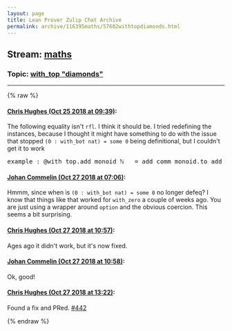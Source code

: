 ```yaml
---
layout: page
title: Lean Prover Zulip Chat Archive 
permalink: archive/116395maths/57602withtopdiamonds.html
---
```


## Stream: [maths](index.html)
### Topic: [with_top "diamonds"](57602withtopdiamonds.html)

---


{% raw %}
#### [ Chris Hughes (Oct 25 2018 at 09:39)](https://leanprover.zulipchat.com/#narrow/stream/116395-maths/topic/with_top%20%22diamonds%22/near/136461132):
<p>The following equality isn't <code>rfl</code>. I think it should be. I tried redefining the instances, because I thought it might have something to do with the issue that stopped <code>(0 : with_bot nat) = some 0</code> being definitional, but I couldn't get it to work </p>
<div class="codehilite"><pre><span></span><span class="kn">example</span> <span class="o">:</span> <span class="bp">@</span><span class="n">with_top</span><span class="bp">.</span><span class="n">add_monoid</span> <span class="bp">ℕ</span> <span class="bp">_</span> <span class="bp">=</span> <span class="n">add_comm_monoid</span><span class="bp">.</span><span class="n">to_add_monoid</span> <span class="bp">_</span> <span class="o">:=</span> <span class="n">rfl</span>
</pre></div>

#### [ Johan Commelin (Oct 27 2018 at 07:06)](https://leanprover.zulipchat.com/#narrow/stream/116395-maths/topic/with_top%20%22diamonds%22/near/136592348):
<p>Hmmm, since when is <code>(0 : with_bot nat) = some 0</code> no longer defeq? I know that things like that worked for <code>with_zero</code> a couple of weeks ago. You are just using a wrapper around <code>option</code> and the obvious coercion. This seems a bit surprising.</p>

#### [ Chris Hughes (Oct 27 2018 at 10:57)](https://leanprover.zulipchat.com/#narrow/stream/116395-maths/topic/with_top%20%22diamonds%22/near/136598822):
<p>Ages ago it didn't work, but it's now fixed.</p>

#### [ Johan Commelin (Oct 27 2018 at 10:58)](https://leanprover.zulipchat.com/#narrow/stream/116395-maths/topic/with_top%20%22diamonds%22/near/136598865):
<p>Ok, good!</p>

#### [ Chris Hughes (Oct 27 2018 at 13:22)](https://leanprover.zulipchat.com/#narrow/stream/116395-maths/topic/with_top%20%22diamonds%22/near/136603200):
<p>Found a fix and PRed. <a href="https://github.com/leanprover/mathlib/issues/442" target="_blank" title="https://github.com/leanprover/mathlib/issues/442">#442</a></p>


{% endraw %}
